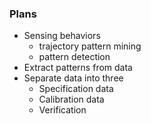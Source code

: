 ### Plans
* Sensing behaviors
  -   trajectory pattern mining
  -   pattern detection
* Extract patterns from data
* Separate data into three
  -   Specification data
  -   Calibration data
  -   Verification
